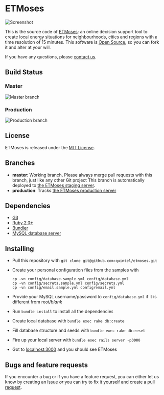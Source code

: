 # ETMoses

![Screenshot](http://f.cl.ly/items/291h3S0g3E2U3L1T0Z2H/Screen%20Shot%202013-12-10%20at%2013.38.35.png)

This is the source code of [ETMoses](http://moses.et-model.com):
an online decision support tool to create local energy situations for
neighbourhoods, cities and regions with a time resolution of 15 minutes.
This software is [Open Source](LICENSE.txt), so you can
fork it and alter at your will.

If you have any questions, please [contact us](http://quintel.com/contact).

## Build Status

### Master
![Master branch](https://semaphoreci.com/api/v1/projects/e51cd924-a6d4-4c0e-a36c-af7f9e6789ba/550483/badge.svg)

### Production
![Production branch](https://semaphoreci.com/api/v1/projects/e51cd924-a6d4-4c0e-a36c-af7f9e6789ba/555979/badge.svg)

## License

ETMoses is released under the [MIT License](LICENSE.txt).

## Branches

* **master**: Working branch. Please always merge pull requests with this
  branch, just like any other Git project This branch is automatically deployed
  to [the ETMoses staging server](http://beta.moses.et-model.com).
* **production**: Tracks [the ETMoses production server](http://moses.et-model.com)

## Dependencies

* [Git](https://git-scm.com/)
* [Ruby 2.0+](https://www.ruby-lang.org)
* [Bundler](http://bundler.io)
* [MySQL database server](https://www.mysql.com)

## Installing

* Pull this repository with `git clone git@github.com:quintel/etmoses.git`
* Create your personal configuration files from the samples with
  ```
  cp -vn config/database.sample.yml config/database.yml
  cp -vn config/secrets.sample.yml config/secrets.yml
  cp -vn config/email.sample.yml config/email.yml
  ```

* Provide your MySQL username/password to `config/database.yml` if it is
  different from root/*blank*
* Run `bundle install` to install all the dependencies
* Create local database with `bundle exec rake db:create`
* Fill database structure and seeds with `bundle exec rake db:reset`
* Fire up your local server with `bundle exec rails server -p3000`
* Got to [localhost:3000](http://localhost:3000) and you should see ETMoses

## Bugs and feature requests

If you encounter a bug or if you have a feature request, you can either let us
know by creating an [Issue](http://github.com/quintel/etmoses/issues) *or* you
can try to fix it yourself and create a
[pull request](http://github.com/quintel/etmoses/pulls).
